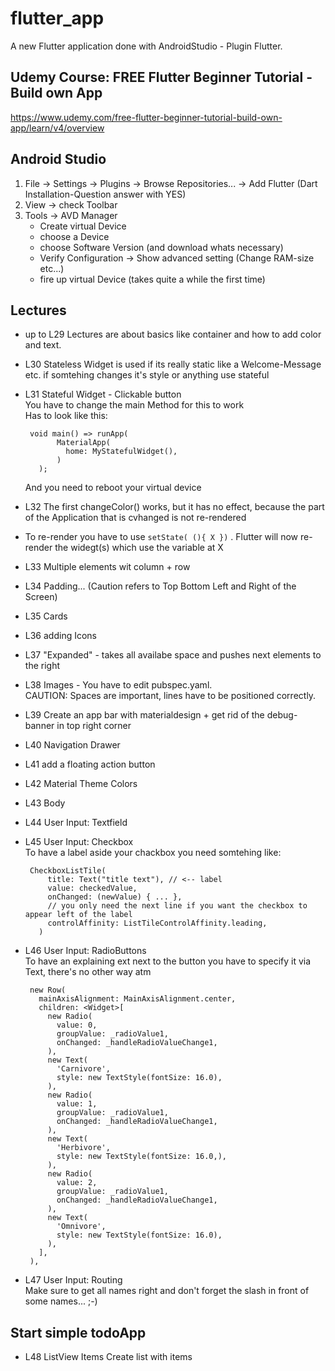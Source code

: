 # flutter_app

A new Flutter application done with AndroidStudio - Plugin Flutter.

## Udemy Course: FREE Flutter Beginner Tutorial - Build own App

https://www.udemy.com/free-flutter-beginner-tutorial-build-own-app/learn/v4/overview

## Android Studio
1. File -> Settings -> Plugins -> Browse Repositories... -> Add Flutter (Dart Installation-Question answer with YES)
2. View -> check Toolbar
3. Tools -> AVD Manager
    * Create virtual Device
    * choose a Device
    * choose Software Version (and download whats necessary)
    * Verify Configuration -> Show advanced setting (Change RAM-size etc...)
    * fire up virtual Device (takes quite a while the first time)

## Lectures
 * up to L29 Lectures  are about basics like container and how to add color and text.
 * L30 Stateless Widget is used if its really static like a Welcome-Message etc. if somtehing changes it's style or anything use stateful
 * L31 Stateful Widget - Clickable button<br>
   You have to change the main Method for this to work<br>
   Has to look like this:<br>
        
              
        void main() => runApp(
              MaterialApp(
                home: MyStatefulWidget(),
              )
          );
          
   And you need to reboot your virtual device
 * L32 The first changeColor() works, but it has no effect, because the part of the Application that is cvhanged is not re-rendered
 * To re-render you have to use `setState( (){ X })` . Flutter will now re-render the widegt(s) which use the variable at X
 * L33 Multiple elements wit column + row
 * L34 Padding... (Caution refers to Top Bottom Left and Right of the Screen)
 * L35 Cards
 * L36 adding Icons
 * L37 "Expanded" - takes all availabe space and pushes next elements to the right
 * L38 Images - You have to edit pubspec.yaml.<br> CAUTION: Spaces are important, lines have to be positioned correctly.
 * L39 Create an app bar with materialdesign + get rid of the debug-banner in top right corner
 * L40 Navigation Drawer
 * L41 add a floating action button
 * L42 Material Theme Colors
 * L43 Body
 * L44 User Input: Textfield
 * L45 User Input: Checkbox<br>
        To have a label aside your chackbox you need somtehing like:
        
        CheckboxListTile(
            title: Text("title text"), // <-- label
            value: checkedValue,
            onChanged: (newValue) { ... },
            // you only need the next line if you want the checkbox to appear left of the label 
            controlAffinity: ListTileControlAffinity.leading,  
          )
          
 * L46 User Input: RadioButtons<br>
        To have an explaining ext next to the button you have to specify it via Text, there's no other way atm
        
        new Row(
          mainAxisAlignment: MainAxisAlignment.center,
          children: <Widget>[
            new Radio(
              value: 0,
              groupValue: _radioValue1,
              onChanged: _handleRadioValueChange1,
            ),
            new Text(
              'Carnivore',
              style: new TextStyle(fontSize: 16.0),
            ),
            new Radio(
              value: 1,
              groupValue: _radioValue1,
              onChanged: _handleRadioValueChange1,
            ),
            new Text(
              'Herbivore',
              style: new TextStyle(fontSize: 16.0,),
            ),
            new Radio(
              value: 2,
              groupValue: _radioValue1,
              onChanged: _handleRadioValueChange1,
            ),
            new Text(
              'Omnivore',
              style: new TextStyle(fontSize: 16.0),
            ),
          ],
        ),
                            
 * L47 User Input: Routing<br>
        Make sure to get all names right and don't forget the slash in front of some names... ;-)
        
## Start simple todoApp
 * L48 ListView Items
        Create list with items
 
